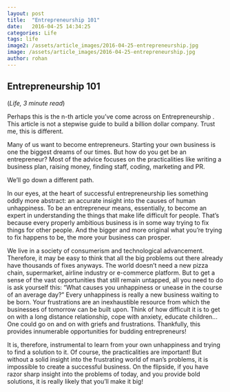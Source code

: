 ```yaml
---
layout: post
title:  "Entrepreneurship 101"
date:   2016-04-25 14:34:25
categories: Life
tags: life
image2: /assets/article_images/2016-04-25-entrepreneurship.jpg
image: /assets/article_images/2016-04-25-entrepreneurship.jpg
author: rohan
---
```

<h2> Entrepreneurship 101 </h2>
(<i>Life, 3 minute read</i>)
<p>Perhaps this is the n-th article you’ve come across on Entrepreneurship . This article is not a stepwise guide to build a billion dollar company. Trust me, this is different.</p>
<p>Many of us want to become entrepreneurs. Starting your own business is one the biggest dreams of our times. But how do you get be an entrepreneur? Most of the advice focuses on the practicalities like writing a business plan, raising money, finding staff, coding, marketing and PR.</p>
<p>We’ll go down a different path.</p>
<p>In our eyes, at the heart of successful entrepreneurship lies something oddly more abstract: an accurate insight into the causes of human unhappiness. To be an entrepreneur means, essentially, to become an expert in understanding the things that make life difficult for people. That’s because every properly ambitious business is in some way trying to fix things for other people. And the bigger and more original what you’re trying to fix happens to be, the more your business can prosper.</p>
<p>We live in a society of consumerism and technological advancement. Therefore, it may be easy to think that all the big problems out there already have thousands of fixes anyways. The world doesn’t need a new pizza chain, supermarket, airline industry or e-commerce platform. But to get a sense of the vast opportunities that still remain untapped, all you need to do is ask yourself this: “What causes you unhappiness or unease in the course of an average day?” Every unhappiness is really a new business waiting to be born. Your frustrations are an inexhaustible resource from which the businesses of tomorrow can be built upon. Think of how difficult it is to get on with a long distance relationship, cope with anxiety, educate children... One could go on and on with griefs and frustrations. Thankfully, this provides innumerable opportunities for budding entrepreneurs!</p>
<p>It is, therefore, instrumental to learn from your own unhappiness and trying to find a solution to it. Of course, the practicalities are important! But without a solid insight into the frustrating world of man’s problems, it is impossible to create a successful business. On the flipside, if you have razor sharp insight into the problems of today, and you provide bold solutions, it is really likely that you’ll make it big!</p>